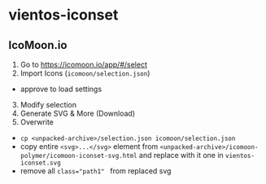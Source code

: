 # vientos-iconset

## IcoMoon.io

1. Go to https://icomoon.io/app/#/select
2. Import Icons (`icomoon/selection.json`)
 * approve to load settings
3. Modify selection
4. Generate SVG & More (Download)
5. Overwrite
 * `cp <unpacked-archive>/selection.json icomoon/selection.json`
 * copy entire `<svg>...</svg>` element from `<unpacked-archive>/icomoon-polymer/icomoon-iconset-svg.html` and replace with it one in `vientos-iconset.svg`
 * remove all `class="path1" ` from replaced svg
